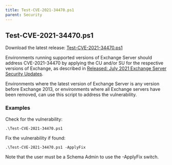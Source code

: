 ```yaml
---
title: Test-CVE-2021-34470.ps1
parent: Security
---
```


## Test-CVE-2021-34470.ps1

Download the latest release: [Test-CVE-2021-34470.ps1](https://github.com/microsoft/CSS-Exchange/releases/latest/download/Test-CVE-2021-34470.ps1)

Environments running supported versions of Exchange Server should address CVE-2021-34470 by applying the CU and/or SU for the respective versions
of Exchange, as described in [Released: July 2021 Exchange Server Security Updates](https://techcommunity.microsoft.com/t5/exchange-team-blog/released-july-2021-exchange-server-security-updates/ba-p/2523421).

Environments where the latest version of Exchange Server is any version before
Exchange 2013, or environments where all Exchange servers have been removed, can
use this script to address the vulnerability.

### Examples

Check for the vulnerability:

`.\Test-CVE-2021-34470.ps1`

Fix the vulnerability if found:

`.\Test-CVE-2021-34470.ps1 -ApplyFix`

Note that the user must be a Schema Admin to use the -ApplyFix switch.
